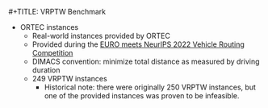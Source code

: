 #+TITLE: VRPTW Benchmark

- ORTEC instances
  - Real-world instances provided by ORTEC
  - Provided during the [EURO meets NeurIPS 2022 Vehicle Routing Competition](https://euro-neurips-vrp-2022.challenges.ortec.com/)
  - DIMACS convention: minimize total distance as measured by driving duration
  - 249 VRPTW instances
    - Historical note: there were originally 250 VRPTW instances, but one of the provided instances was proven to be infeasible.
